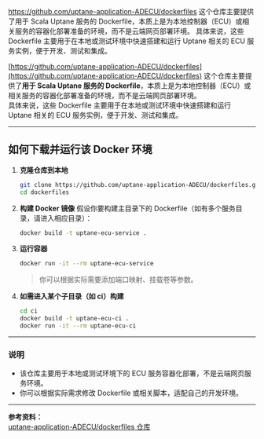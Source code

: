 https://github.com/uptane-application-ADECU/dockerfiles 这个仓库主要提供了用于 Scala Uptane 服务的 Dockerfile，本质上是为本地控制器（ECU）或相关服务的容器化部署准备的环境，而不是云端网页部署环境。
具体来说，这些 Dockerfile 主要用于在本地或测试环境中快速搭建和运行 Uptane 相关的 ECU 服务实例，便于开发、测试和集成。

[https://github.com/uptane-application-ADECU/dockerfiles](https://github.com/uptane-application-ADECU/dockerfiles) 这个仓库主要提供了**用于 Scala Uptane 服务的 Dockerfile**，本质上是为本地控制器（ECU）或相关服务的容器化部署准备的环境，而不是云端网页部署环境。  
具体来说，这些 Dockerfile 主要用于在本地或测试环境中快速搭建和运行 Uptane 相关的 ECU 服务实例，便于开发、测试和集成。

---

## 如何下载并运行该 Docker 环境

1. **克隆仓库到本地**
   ```bash
   git clone https://github.com/uptane-application-ADECU/dockerfiles.git
   cd dockerfiles
   ```

2. **构建 Docker 镜像**
   假设你要构建主目录下的 Dockerfile（如有多个服务目录，请进入相应目录）：
   ```bash
   docker build -t uptane-ecu-service .
   ```

3. **运行容器**
   ```bash
   docker run -it --rm uptane-ecu-service
   ```
   > 你可以根据实际需要添加端口映射、挂载卷等参数。

4. **如需进入某个子目录（如 ci）构建**
   ```bash
   cd ci
   docker build -t uptane-ecu-ci .
   docker run -it --rm uptane-ecu-ci
   ```

---

### 说明
- 该仓库主要用于本地或测试环境下的 ECU 服务容器化部署，不是云端网页服务环境。
- 你可以根据实际需求修改 Dockerfile 或相关脚本，适配自己的开发环境。

---

**参考资料：**  
[uptane-application-ADECU/dockerfiles 仓库](https://github.com/uptane-application-ADECU/dockerfiles)
